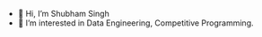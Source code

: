 - 👋 Hi, I’m Shubham Singh
- 👀 I’m interested in Data Engineering, Competitive Programming.
<!---
shubhamsingh9554/shubhamsingh9554 is a ✨ special ✨ repository because its `README.md` (this file) appears on your GitHub profile.
You can click the Preview link to take a look at your changes.
--->

